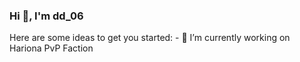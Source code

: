### Hi 👋, I'm dd_06

<!--
**dd060606/dd060606** is a ✨ _special_ ✨ repository because its `README.md` (this file) appears on your GitHub profile.
--!>
Here are some ideas to get you started:

- 🔭 I’m currently working on Hariona PvP Faction

